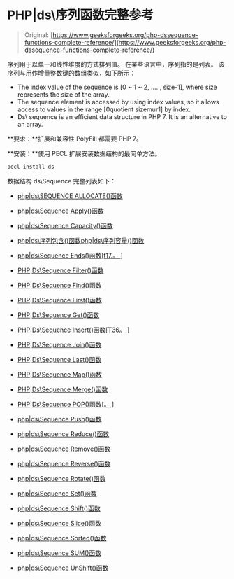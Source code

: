 # PHP|ds\序列函数完整参考

> Original: [https://www.geeksforgeeks.org/php-dssequence-functions-complete-reference/](https://www.geeksforgeeks.org/php-dssequence-functions-complete-reference/)

序列用于以单一和线性维度的方式排列值。 在某些语言中，序列指的是列表。 该序列与用作增量整数键的数组类似，如下所示：

*   The index value of the sequence is [0 ~ 1 ~ 2, …. , size-1], where size represents the size of the array.
*   The sequence element is accessed by using index values, so it allows access to values in the range [0quotient sizemur1] by index.
*   Ds\ sequence is an efficient data structure in PHP 7\. It is an alternative to an array.

**要求：**扩展和兼容性 PolyFill 都需要 PHP 7。

**安装：**使用 PECL 扩展安装数据结构的最简单方法。

```php
pecl install ds
```

数据结构 ds\Sequence 完整列表如下：

*   [php|ds\SEQUENCE ALLOCATE()函数](https://www.geeksforgeeks.org/php-dssequence-allocate-function/)
*   [php|ds\Sequence Apply()函数](https://www.geeksforgeeks.org/php-dssequence-apply-function/)
*   [php|ds\Sequence Capacity()函数](https://www.geeksforgeeks.org/php-dssequence-capacity-function/)
*   [php|ds\序列包含()函数](https://www.geeksforgeeks.org/php-dssequence-contains-function/)[php|ds\序列容量()函数](https://www.geeksforgeeks.org/php-dssequence-contains-function/)
*   [php|ds\Sequence Ends()函数[t17.。 ]](https://www.geeksforgeeks.org/php-dssequence-contains-function/)
*   [PHP|Ds\Sequence Filter()函数](https://www.geeksforgeeks.org/php-dssequence-filter-function/)
*   [PHP|Ds\Sequence Find()函数](https://www.geeksforgeeks.org/php-dssequence-find-function/)
*   [PHP|Ds\Sequence First()函数](https://www.geeksforgeeks.org/php-dssequence-first-function/)
*   [PHP|Ds\Sequence Get()函数](https://www.geeksforgeeks.org/php-dssequence-get-function/)
*   [PHP|Ds\Sequence Insert()函数[T36。 ]](https://www.geeksforgeeks.org/php-dssequence-insert-function/)
*   [PHP|Ds\Sequence Join()函数](https://www.geeksforgeeks.org/php-dssequence-join-function/)
*   [PHP|Ds\Sequence Last()函数](https://www.geeksforgeeks.org/php-dssequence-last-function/)
*   [PHP|Ds\Sequence Map()函数](https://www.geeksforgeeks.org/php-dssequence-map-function/)
*   [PHP|Ds\Sequence Merge()函数](https://www.geeksforgeeks.org/php-dssequence-merge-function/)
*   [PHP|Ds\Sequence POP()函数[。 ]](https://www.geeksforgeeks.org/php-dssequence-pop-function/)

*   [php|ds\Sequence Push()函数](https://www.geeksforgeeks.org/php-dssequence-push-function/)
*   [php|ds\Sequence Reduce()函数](https://www.geeksforgeeks.org/php-dssequence-reduce-function/)
*   [php|ds\Sequence Remove()函数](https://www.geeksforgeeks.org/php-dssequence-remove-function/)
*   [php|ds\Sequence Reverse()函数](https://www.geeksforgeeks.org/php-dssequence-reverse-function/)

*   [php|ds\Sequence Rotate()函数](https://www.geeksforgeeks.org/php-dssequence-rotate-function/)
*   [php|ds\Sequence Set()函数](https://www.geeksforgeeks.org/php-dssequence-set-function/)
*   [php|ds\Sequence Shift()函数](https://www.geeksforgeeks.org/php-dssequence-shift-function/)
*   [php|ds\Sequence Slice()函数](https://www.geeksforgeeks.org/php-dssequence-slice-function/)

*   [php|ds\Sequence Sorted()函数](https://www.geeksforgeeks.org/php-dssequence-sorted-function/)
*   [php|ds\Sequence SUM()函数](https://www.geeksforgeeks.org/php-dssequence-sum-function/)
*   [php|ds\Sequence UnShift()函数](https://www.geeksforgeeks.org/php-dssequence-unshift-function/)